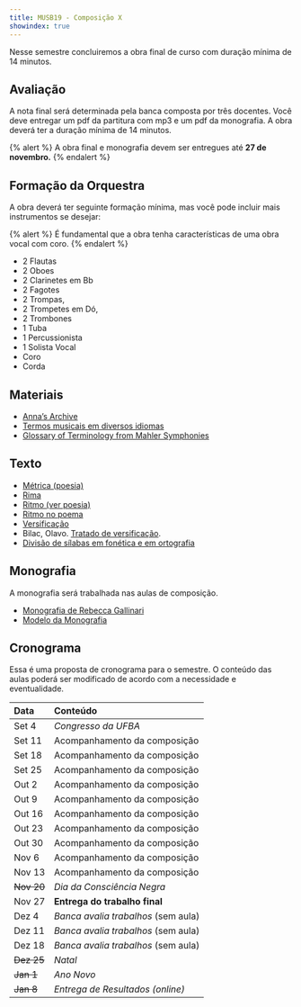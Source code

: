 ```yaml
---
title: MUSB19 - Composição X
showindex: true
---
```


Nesse semestre concluiremos a obra final de curso com duração mínima de 14
minutos.

## Avaliação

A nota final será determinada pela banca composta por três docentes. Você deve
entregar um pdf da partitura com mp3 e um pdf da monografia. A obra deverá ter a
duração mínima de 14 minutos.

{% alert %}
A obra final e monografia devem ser entregues até <b>27 de novembro.</b>
{% endalert %}

## Formação da Orquestra

A obra deverá ter seguinte formação mínima, mas você pode incluir mais
instrumentos se desejar:

{% alert %}
É fundamental que a obra tenha características de uma obra vocal com coro.
{% endalert %}

- 2 Flautas
- 2 Oboes
- 2 Clarinetes em Bb
- 2 Fagotes
- 2 Trompas,
- 2 Trompetes em Dó,
- 2 Trombones
- 1 Tuba
- 1 Percussionista
- 1 Solista Vocal
- Coro
- Corda

## Materiais

- [Anna’s Archive](https://annas-archive.org)
- [Termos musicais em diversos idiomas](https://web.library.yale.edu/cataloging/music/instname)
- [Glossary of Terminology from Mahler Symphonies](https://www.orchestralibrary.com/reftables/mahler2gloss.html)

## Texto

- [Métrica (poesia)](http://pt.wikipedia.org/wiki/Métrica_(poesia))
- [Rima](http://pt.wikipedia.org/wiki/Rima)
- [Ritmo (ver poesia)](http://pt.wikipedia.org/wiki/Ritmo)
- [Ritmo no poema](http://pt.wikipedia.org/wiki/Ritmo_no_poema)
- [Versificação](http://pt.wikipedia.org/wiki/Versificação)
- Bilac, Olavo. [Tratado de versificação](https://digital.bbm.usp.br/handle/bbm/4711).
- [Divisão de sílabas em fonética e em ortografia](http://www.academia.org.br/artigos/divisao-de-silabas-em-fonetica-e-em-ortografia)


## Monografia

A monografia será trabalhada nas aulas de composição.


- [Monografia de Rebecca Gallinari][2]
- [Modelo da Monografia][3]

[1]: https://www.icloud.com/iclouddrive/0eb2fV0vh_mh-VoIioGq-pvyA
[2]: https://www.icloud.com/iclouddrive/028K4RWG0lA0ZC0d540OybYqA#Monografia_Rebecca
[3]: https://www.icloud.com/iclouddrive/00693UKcLaSE2HZFjZsa96syg#Modelo_Monografia


## Cronograma

Essa é uma proposta de cronograma para o semestre. O conteúdo das aulas poderá
ser modificado de acordo com a necessidade e eventualidade.

| Data       | Conteúdo                            |
|:-----------|:------------------------------------|
| Set 4      | *Congresso da UFBA*                 |
| Set 11     | Acompanhamento da composição        |
| Set 18     | Acompanhamento da composição        |
| Set 25     | Acompanhamento da composição        |
| Out 2      | Acompanhamento da composição        |
| Out 9      | Acompanhamento da composição        |
| Out 16     | Acompanhamento da composição        |
| Out 23     | Acompanhamento da composição        |
| Out 30     | Acompanhamento da composição        |
| Nov 6      | Acompanhamento da composição        |
| Nov 13     | Acompanhamento da composição        |
| ~~Nov 20~~ | *Dia da Consciência Negra*          |
| Nov 27     | **Entrega do trabalho final**       |
| Dez 4      | *Banca avalia trabalhos* (sem aula) |
| Dez 11     | *Banca avalia trabalhos* (sem aula) |
| Dez 18     | *Banca avalia trabalhos* (sem aula) |
| ~~Dez 25~~ | *Natal*                             |
| ~~Jan 1~~  | *Ano Novo*                          |
| ~~Jan 8~~  | *Entrega de Resultados (online)*    |

